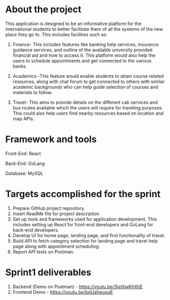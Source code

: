 # About the project
This application is designed to be an informative platform for the international students to better facilitate them of all the systems of the new place they go to. This includes facilities such as:
  1. Finance-
     This includes features like banking help services, insurance guidance services, and outline of the available university provided financial aid and how to access it. This platform would also help the users to schedule appointments and get connected to the various banks.
     
  2. Academics-
     This feature would enable students to attain course related resources, along with chat forum to get connected to others with similar academic backgrounds who can help guide selection of courses and materials to follow.
     
  3. Travel-
     This aims to provide details on the different cab services and bus routes available which the users will require for traveling purposes. This could also help users find nearby resources based on location and map APIs.
     

# Framework and tools
Front-End: React

Back-End: GoLang

Database: MySQL


# Targets accomplished for the sprint
1. Prepare GitHub project repository.
2. Insert ReadMe file for project description
3. Set up tools and frameworks used for application development. This includes setting up React for front-end developers and GoLang for back-end developers.
4. Develop UI for home page, landing page, and first functionality of travel.
5. Build API to fetch category selection for landing page and travel help page along with appointment scheduling.
6. Report API tests on Postman.


# Sprint1 deliverables
1. Backend (Demo on Postman) - https://youtu.be/3jstXwKhXhE 
2. Frontend Demo - https://youtu.be/bqUaIiwusqE

